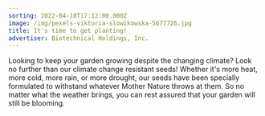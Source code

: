 ```yaml
---
sorting: 2022-04-10T17:12:00.000Z
image: /img/pexels-viktoria-slowikowska-5677726.jpg
title: It's time to get planting!
advertiser: Biotechnical Holdings, Inc.
---
```

Looking to keep your garden growing despite the changing climate? Look no further than our climate change resistant seeds! Whether it's more heat, more cold, more rain, or more drought, our seeds have been specially formulated to withstand whatever Mother Nature throws at them. So no matter what the weather brings, you can rest assured that your garden will still be blooming.
